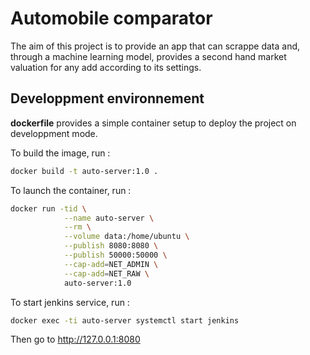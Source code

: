 # Automobile comparator

The aim of this project is to provide an app that can scrappe data and, through a machine learning model, provides a second hand market valuation for any add according to its settings.

## Developpment  environnement

**dockerfile** provides a simple container setup to deploy the project on developpment mode.

To build the image, run :
```bash
docker build -t auto-server:1.0 .
```

To launch the container, run :
```bash
docker run -tid \
            --name auto-server \
            --rm \
            --volume data:/home/ubuntu \
            --publish 8080:8080 \
            --publish 50000:50000 \
            --cap-add=NET_ADMIN \
            --cap-add=NET_RAW \
            auto-server:1.0
```

To start jenkins service, run :
```bash
docker exec -ti auto-server systemctl start jenkins
```
Then go to http://127.0.0.1:8080
